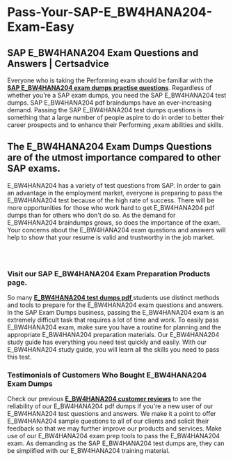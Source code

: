# Pass-Your-SAP-E_BW4HANA204-Exam-Easy
<h2><strong>SAP E_BW4HANA204 Exam Questions and Answers | Certsadvice</strong></h2> <p>Everyone who is taking the Performing exam should be familiar with the <a href="http://www.certsadvice.com/sap/e_bw4hana204-practice-questions"><strong>SAP E_BW4HANA204 exam dumps practise questions</strong></a>. Regardless of whether you&#39;re a SAP exam dumps, you need the SAP E_BW4HANA204 test dumps. SAP E_BW4HANA204 pdf braindumps have an ever-increasing demand. Passing the SAP E_BW4HANA204 test dumps questions is something that a large number of people aspire to do in order to better their career prospects and to enhance their Performing ,exam abilities and skills.</p> <h2><strong>The E_BW4HANA204 Exam Dumps Questions are of the utmost importance compared to other SAP exams.</strong></h2> <p>E_BW4HANA204 has a variety of test questions from SAP. In order to gain an advantage in the employment market, everyone is preparing to pass the E_BW4HANA204 test because of the high rate of success. There will be more opportunities for those who work hard to get E_BW4HANA204 pdf dumps than for others who don&#39;t do so. As the demand for E_BW4HANA204 braindumps grows, so does the importance of the exam. Your concerns about the E_BW4HANA204 exam questions and answers will help to show that your resume is valid and trustworthy in the job market.</p> <p><a href="http://www.certsadvice.com/sap/e_bw4hana204-practice-questions" style="display: block; padding: 1em 0; text-align: center; "><img alt="" src="https://1.bp.blogspot.com/-RUOr8Wn-CRk/YUYAxC8kcHI/AAAAAAAAAnw/F7BbdI3tw8QDj5z8iX0vQAioQzKiUxduwCLcBGAsYHQ/s0/unnamed.jpg" /></a></p> <h3><strong>Visit our SAP E_BW4HANA204 Exam Preparation Products page.</strong></h3> <p>So many <a href="http://www.certsadvice.com/sap/e_bw4hana204-practice-questions"><strong>E_BW4HANA204 test dumps pdf </strong></a>students use distinct methods and tools to prepare for the E_BW4HANA204 exam questions and answers. In the SAP Exam Dumps business, passing the E_BW4HANA204 exam is an extremely difficult task that requires a lot of time and work. To easily pass E_BW4HANA204 exam, make sure you have a routine for planning and the appropriate E_BW4HANA204 preparation materials. Our E_BW4HANA204 study guide has everything you need test quickly and easily. With our E_BW4HANA204 study guide, you will learn all the skills you need to pass this test.</p> <h3><strong>Testimonials of Customers Who Bought E_BW4HANA204 Exam Dumps</strong></h3> <p>Check our previous <a href="http://www.certsadvice.com/sap/e_bw4hana204-practice-questions"><strong>E_BW4HANA204 customer reviews</strong></a> to see the reliability of our E_BW4HANA204 pdf dumps if you&#39;re a new user of our E_BW4HANA204 test questions and answers. We make it a point to offer E_BW4HANA204 sample questions to all of our clients and solicit their feedback so that we may further improve our products and services. Make use of our E_BW4HANA204 exam prep tools to pass the E_BW4HANA204 exam. As demanding as the SAP E_BW4HANA204 test dumps are, they can be simplified with our E_BW4HANA204 training material.</p>
